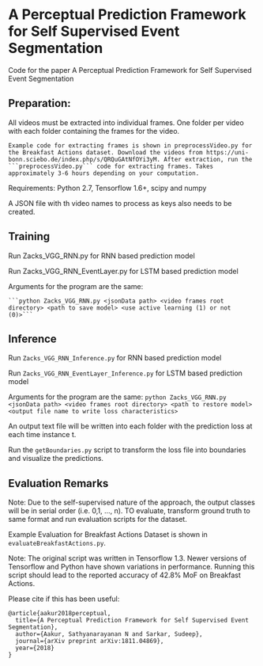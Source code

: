 # A Perceptual Prediction Framework for Self Supervised Event Segmentation
Code for the paper A Perceptual Prediction Framework for Self Supervised Event Segmentation

## Preparation:
  All videos must be extracted into individual frames. One folder per video with each folder containing the frames for the video.
  
    Example code for extracting frames is shown in preprocessVideo.py for the Breakfast Actions dataset. Download the videos from https://uni-bonn.sciebo.de/index.php/s/QRQuGAtNfOYi3yM. After extraction, run the ```preprocessVideo.py``` code for extracting frames. Takes approximately 3-6 hours depending on your computation.
  
  Requirements: Python 2.7, Tensorflow 1.6+, scipy and numpy
  
  A JSON file with th video names to process as keys also needs to be created.
  
  
## Training
  Run Zacks_VGG_RNN.py for RNN based prediction model
  
  Run Zacks_VGG_RNN_EventLayer.py for LSTM based prediction model
  
  Arguments for the program are the same:
  
    ```python Zacks_VGG_RNN.py <jsonData path> <video frames root directory> <path to save model> <use active learning (1) or not (0)>```
  
## Inference

  Run ```Zacks_VGG_RNN_Inference.py``` for RNN based prediction model
  
  Run ```Zacks_VGG_RNN_EventLayer_Inference.py``` for LSTM based prediction model
  
  Arguments for the program are the same:
   ``` python Zacks_VGG_RNN.py <jsonData path> <video frames root directory> <path to restore model> <output file name to write loss characteristics> ```

  An output text file will be written into each folder with the prediction loss at each time instance t.
  
  Run the ```getBoundaries.py``` script to transform the loss file into boundaries and visualize the predictions.
  
## Evaluation Remarks
  Note: Due to the self-supervised nature of the approach, the output classes will be in serial order (i.e. 0,1, ..., n). TO evaluate, transform ground truth to same format and run evaluation scripts for the dataset. 
  
  Example Evaluation for Breakfast Actions Dataset is shown in ```evaluateBreakfastActions.py```.
  
  Note: The original script was written in Tensorflow 1.3. Newer versions of Tensorflow and Python have shown variations in performance. Running this script should lead to the reported accuracy of 42.8% MoF on Breakfast Actions.

Please cite if this has been useful:
```
@article{aakur2018perceptual,
  title={A Perceptual Prediction Framework for Self Supervised Event Segmentation},
  author={Aakur, Sathyanarayanan N and Sarkar, Sudeep},
  journal={arXiv preprint arXiv:1811.04869},
  year={2018}
}
```
